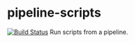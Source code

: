 # pipeline-scripts
[![Build Status](http://ec2-13-233-49-185.ap-south-1.compute.amazonaws.com/buildStatus/icon?job=fibonacci)](http://ec2-13-233-49-185.ap-south-1.compute.amazonaws.com/job/fibonacci/)
Run scripts from a pipeline.
